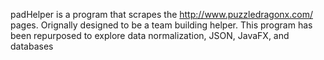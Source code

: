 padHelper is a program that scrapes the http://www.puzzledragonx.com/ pages. Orignally designed to be a team building helper. This program has been repurposed to explore data normalization, JSON, JavaFX, and databases

